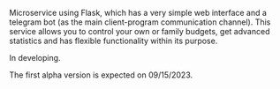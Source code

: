 Microservice using Flask, which has a very simple web interface and a telegram bot (as the main client-program communication channel). This service allows you to control your own or family budgets, get advanced statistics and has flexible functionality within its purpose.

In developing. 

The first alpha version is expected on 09/15/2023.